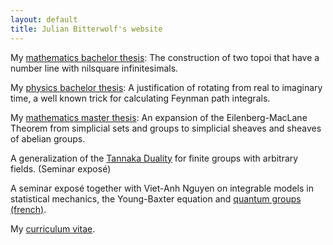 ```yaml
---
layout: default
title: Julian Bitterwolf's website
---
```


My [mathematics bachelor thesis](/docs/Synthetic_Geometry.pdf): The construction of two topoi that have a number line with nilsquare infinitesimals.

My [physics bachelor thesis](/docs/Path_Integration_via_Infinitesimal_Complex_Time_Phases.pdf): A justification of rotating from real to imaginary time, a well known trick for calculating Feynman path integrals.

My [mathematics master thesis](/docs/The%20Eilenberg-MacLane%0ATheorem%20for%20Simplicial%0ASheaves.pdf): An expansion of the Eilenberg-MacLane Theorem from simplicial sets and groups to simplicial sheaves and sheaves of abelian groups.

A generalization of the [Tannaka Duality](/docs/TannakaDuality.pdf) for finite groups with arbitrary fields. (Seminar exposé)

A seminar exposé together with Viet-Anh Nguyen on integrable models in statistical mechanics, the Young-Baxter equation and [quantum groups (french)](/docs/GroupesQuantiques.pdf ).

My [curriculum vitae](/docs/Julian_Bitterwolf_CV.pdf).
